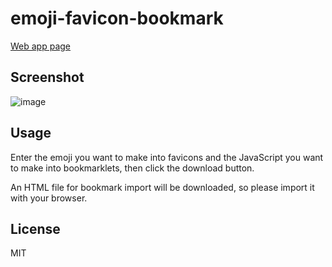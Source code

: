 # emoji-favicon-bookmark

[Web app page](https://hidao80.github.io/emoji-favicon-bookmark/)

## Screenshot

![image](https://user-images.githubusercontent.com/8155294/198865499-061854f2-e481-416e-9557-f2f925ff43f1.png)

## Usage

Enter the emoji you want to make into favicons and the JavaScript
you want to make into bookmarklets, then click the download button.

An HTML file for bookmark import will be downloaded, so please import it with your browser.

## License

MIT
